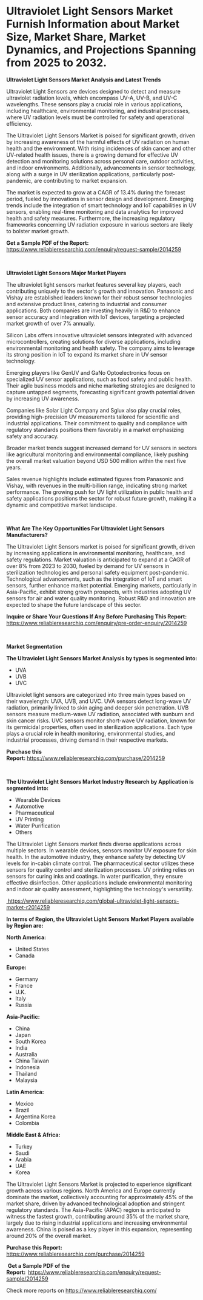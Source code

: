 <p><h1>Ultraviolet Light Sensors Market Furnish Information about Market Size, Market Share, Market Dynamics, and Projections Spanning from 2025 to 2032.</h1></p><p><strong>Ultraviolet Light Sensors Market Analysis and Latest Trends</strong></p>
<p><p>Ultraviolet Light Sensors are devices designed to detect and measure ultraviolet radiation levels, which encompass UV-A, UV-B, and UV-C wavelengths. These sensors play a crucial role in various applications, including healthcare, environmental monitoring, and industrial processes, where UV radiation levels must be controlled for safety and operational efficiency.</p><p>The Ultraviolet Light Sensors Market is poised for significant growth, driven by increasing awareness of the harmful effects of UV radiation on human health and the environment. With rising incidences of skin cancer and other UV-related health issues, there is a growing demand for effective UV detection and monitoring solutions across personal care, outdoor activities, and indoor environments. Additionally, advancements in sensor technology, along with a surge in UV sterilization applications, particularly post-pandemic, are contributing to market expansion.</p><p>The market is expected to grow at a CAGR of 13.4% during the forecast period, fueled by innovations in sensor design and development. Emerging trends include the integration of smart technology and IoT capabilities in UV sensors, enabling real-time monitoring and data analytics for improved health and safety measures. Furthermore, the increasing regulatory frameworks concerning UV radiation exposure in various sectors are likely to bolster market growth.</p></p>
<p><strong>Get a Sample PDF of the Report:&nbsp;</strong> <a href="https://www.reliableresearchiq.com/enquiry/request-sample/2014259?utm_campaign=3298&utm_medium=2&utm_source=Github&utm_content=ia&utm_term=29032025&utm_id=ultraviolet-light-sensors">https://www.reliableresearchiq.com/enquiry/request-sample/2014259</a></p>
<p>&nbsp;</p>
<p><strong>Ultraviolet Light Sensors Major Market Players</strong></p>
<p><p>The ultraviolet light sensors market features several key players, each contributing uniquely to the sector's growth and innovation. Panasonic and Vishay are established leaders known for their robust sensor technologies and extensive product lines, catering to industrial and consumer applications. Both companies are investing heavily in R&D to enhance sensor accuracy and integration with IoT devices, targeting a projected market growth of over 7% annually.</p><p>Silicon Labs offers innovative ultraviolet sensors integrated with advanced microcontrollers, creating solutions for diverse applications, including environmental monitoring and health safety. The company aims to leverage its strong position in IoT to expand its market share in UV sensor technology.</p><p>Emerging players like GenUV and GaNo Optoelectronics focus on specialized UV sensor applications, such as food safety and public health. Their agile business models and niche marketing strategies are designed to capture untapped segments, forecasting significant growth potential driven by increasing UV awareness.</p><p>Companies like Solar Light Company and Sglux also play crucial roles, providing high-precision UV measurements tailored for scientific and industrial applications. Their commitment to quality and compliance with regulatory standards positions them favorably in a market emphasizing safety and accuracy.</p><p>Broader market trends suggest increased demand for UV sensors in sectors like agricultural monitoring and environmental compliance, likely pushing the overall market valuation beyond USD 500 million within the next five years.</p><p>Sales revenue highlights include estimated figures from Panasonic and Vishay, with revenues in the multi-billion range, indicating strong market performance. The growing push for UV light utilization in public health and safety applications positions the sector for robust future growth, making it a dynamic and competitive market landscape.</p></p>
<p>&nbsp;</p>
<p><strong>What Are The Key Opportunities For Ultraviolet Light Sensors Manufacturers?</strong></p>
<p><p>The Ultraviolet Light Sensors market is poised for significant growth, driven by increasing applications in environmental monitoring, healthcare, and safety regulations. Market valuation is anticipated to expand at a CAGR of over 8% from 2023 to 2030, fueled by demand for UV sensors in sterilization technologies and personal safety equipment post-pandemic. Technological advancements, such as the integration of IoT and smart sensors, further enhance market potential. Emerging markets, particularly in Asia-Pacific, exhibit strong growth prospects, with industries adopting UV sensors for air and water quality monitoring. Robust R&D and innovation are expected to shape the future landscape of this sector.</p></p>
<p><strong>Inquire or Share Your Questions If Any Before Purchasing This Report:</strong> <a href="https://www.reliableresearchiq.com/enquiry/pre-order-enquiry/2014259?utm_campaign=3298&utm_medium=2&utm_source=Github&utm_content=ia&utm_term=29032025&utm_id=ultraviolet-light-sensors">https://www.reliableresearchiq.com/enquiry/pre-order-enquiry/2014259</a></p>
<p>&nbsp;</p>
<p><strong>Market Segmentation</strong></p>
<p><strong>The Ultraviolet Light Sensors Market Analysis by types is segmented into:</strong></p>
<p><ul><li>UVA</li><li>UVB</li><li>UVC</li></ul></p>
<p><p>Ultraviolet light sensors are categorized into three main types based on their wavelength: UVA, UVB, and UVC. UVA sensors detect long-wave UV radiation, primarily linked to skin aging and deeper skin penetration. UVB sensors measure medium-wave UV radiation, associated with sunburn and skin cancer risks. UVC sensors monitor short-wave UV radiation, known for its germicidal properties, often used in sterilization applications. Each type plays a crucial role in health monitoring, environmental studies, and industrial processes, driving demand in their respective markets.</p></p>
<p><strong>Purchase this Report:&nbsp;</strong><a href="https://www.reliableresearchiq.com/purchase/2014259?utm_campaign=3298&utm_medium=2&utm_source=Github&utm_content=ia&utm_term=29032025&utm_id=ultraviolet-light-sensors">https://www.reliableresearchiq.com/purchase/2014259</a></p>
<p>&nbsp;</p>
<p><strong>The Ultraviolet Light Sensors Market Industry Research by Application is segmented into:</strong></p>
<p><ul><li>Wearable Devices</li><li>Automotive</li><li>Pharmaceutical</li><li>UV Printing</li><li>Water Purification</li><li>Others</li></ul></p>
<p><p>The Ultraviolet Light Sensors market finds diverse applications across multiple sectors. In wearable devices, sensors monitor UV exposure for skin health. In the automotive industry, they enhance safety by detecting UV levels for in-cabin climate control. The pharmaceutical sector utilizes these sensors for quality control and sterilization processes. UV printing relies on sensors for curing inks and coatings. In water purification, they ensure effective disinfection. Other applications include environmental monitoring and indoor air quality assessment, highlighting the technology's versatility.</p></p>
<p><a href="https://www.reliableresearchiq.com/global-ultraviolet-light-sensors-market-r2014259?utm_campaign=3298&utm_medium=2&utm_source=Github&utm_content=ia&utm_term=29032025&utm_id=ultraviolet-light-sensors">&nbsp;https://www.reliableresearchiq.com/global-ultraviolet-light-sensors-market-r2014259</a></p>
<p><strong>In terms of Region, the Ultraviolet Light Sensors Market Players available by Region are:</strong></p>
<p>
    <p> <strong> North America: </strong>
        <ul>
            <li>United States</li>
            <li>Canada</li>
        </ul>
        </p> 
    <p> <strong> Europe: </strong>
        <ul>
            <li>Germany</li>
            <li>France</li>
            <li>U.K.</li>
            <li>Italy</li>
            <li>Russia</li>
        </ul>
        </p> 
    <p> <strong> Asia-Pacific: </strong>
        <ul>
            <li>China</li>
            <li>Japan</li>
            <li>South Korea</li>
            <li>India</li>
            <li>Australia</li>
            <li>China Taiwan</li>
            <li>Indonesia</li>
            <li>Thailand</li>
            <li>Malaysia</li>
        </ul>
        </p> 
    <p> <strong> Latin America: </strong>
        <ul>
            <li>Mexico</li>
            <li>Brazil</li>
            <li>Argentina Korea</li>
            <li>Colombia</li>
        </ul>
        </p> 
    <p> <strong> Middle East & Africa: </strong>
        <ul>
            <li>Turkey</li>
            <li>Saudi</li>
            <li>Arabia</li>
            <li>UAE</li>
            <li>Korea</li>
        </ul>
    </p>
    </p>
<p><p>The Ultraviolet Light Sensors Market is projected to experience significant growth across various regions. North America and Europe currently dominate the market, collectively accounting for approximately 45% of the market share, driven by advanced technological adoption and stringent regulatory standards. The Asia-Pacific (APAC) region is anticipated to witness the fastest growth, contributing around 35% of the market share, largely due to rising industrial applications and increasing environmental awareness. China is poised as a key player in this expansion, representing around 20% of the overall market.</p></p>
<p><strong>Purchase this Report: </strong><a href="https://www.reliableresearchiq.com/purchase/2014259?utm_campaign=3298&utm_medium=2&utm_source=Github&utm_content=ia&utm_term=29032025&utm_id=ultraviolet-light-sensors">https://www.reliableresearchiq.com/purchase/2014259</a></p>
<p>&nbsp;<strong>Get a Sample PDF of the Report:&nbsp;&nbsp;</strong><a href="https://www.reliableresearchiq.com/enquiry/request-sample/2014259?utm_campaign=3298&utm_medium=2&utm_source=Github&utm_content=ia&utm_term=29032025&utm_id=ultraviolet-light-sensors">https://www.reliableresearchiq.com/enquiry/request-sample/2014259</a></p>
<p><strong></strong></p>
<p>Check more reports on <a href="https://www.reliableresearchiq.com/?utm_campaign=3298&utm_medium=2&utm_source=Github&utm_content=ia&utm_term=29032025&utm_id=ultraviolet-light-sensors">https://www.reliableresearchiq.com/</a></p>
